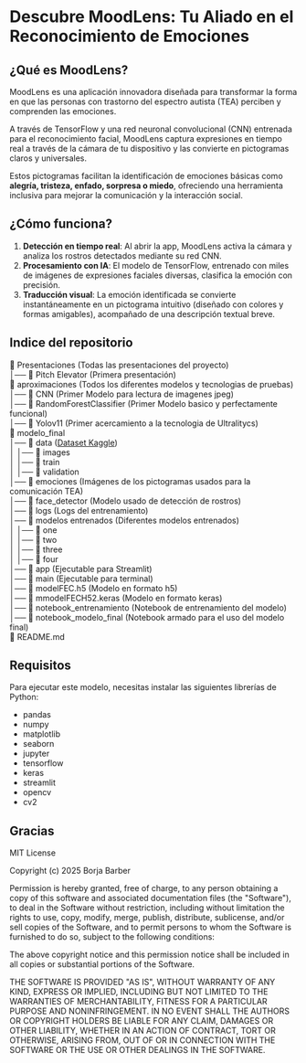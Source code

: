 # Descubre MoodLens: Tu Aliado en el Reconocimiento de Emociones

## ¿Qué es MoodLens?  
MoodLens es una aplicación innovadora diseñada para transformar la forma en que las personas con trastorno del espectro autista (TEA) perciben y comprenden las emociones.  

A través de TensorFlow y una red neuronal convolucional (CNN) entrenada para el reconocimiento facial, MoodLens captura expresiones en tiempo real a través de la cámara de tu dispositivo y las convierte en pictogramas claros y universales.  

Estos pictogramas facilitan la identificación de emociones básicas como **alegría, tristeza, enfado, sorpresa o miedo**, ofreciendo una herramienta inclusiva para mejorar la comunicación y la interacción social.  

## ¿Cómo funciona?  

1. **Detección en tiempo real**: Al abrir la app, MoodLens activa la cámara y analiza los rostros detectados mediante su red CNN.  
2. **Procesamiento con IA**: El modelo de TensorFlow, entrenado con miles de imágenes de expresiones faciales diversas, clasifica la emoción con precisión.  
3. **Traducción visual**: La emoción identificada se convierte instantáneamente en un pictograma intuitivo (diseñado con colores y formas amigables), acompañado de una descripción textual breve.   

## Indice del repositorio

📂 Presentaciones (Todas las presentaciones del proyecto)    
│── 📄 Pitch Elevator (Primera presentación)  
📂 aproximaciones (Todos los diferentes modelos y tecnologias de pruebas)     
│── 📁 CNN (Primer Modelo para lectura de imagenes jpeg)  
│── 📁 RandomForestClassifier (Primer Modelo basico y perfectamente funcional)   
│── 📁 Yolov11 (Primer acercamiento a la tecnologia de Ultralitycs)    
📂 modelo_final  
│── 📁 data ([Dataset Kaggle](https://www.kaggle.com/datasets/jonathanoheix/face-expression-recognition-dataset))  
│ │── 📁 images  
│ │── 📁 train  
│ │── 📁 validation  
│── 📁 emociones (Imágenes de los pictogramas usados para la comunicación TEA)  
│── 📁 face_detector (Modelo usado de detección de rostros)  
│── 📁 logs (Logs del entrenamiento)  
│── 📁 modelos entrenados (Diferentes modelos entrenados)  
│ │── 📁 one  
│ │── 📁 two  
│ │── 📁 three  
│ │── 📁 four  
│── 📄 app (Ejecutable para Streamlit)  
│── 📄 main (Ejecutable para terminal)  
│── 📄 modelFEC.h5 (Modelo en formato h5)  
│── 📄 mmodelFECH52.keras (Modelo en formato keras)  
│── 📄 notebook_entrenamiento (Notebook de entrenamiento del modelo)  
│── 📄 notebook_modelo_final (Notebook armado para el uso del modelo final)   
📄 README.md  

## Requisitos

Para ejecutar este modelo, necesitas instalar las siguientes librerías de Python:

- pandas
- numpy
- matplotlib
- seaborn
- jupyter
- tensorflow
- keras
- streamlit
- opencv
- cv2

## Gracias

MIT License

Copyright (c) 2025 Borja Barber

Permission is hereby granted, free of charge, to any person obtaining a copy
of this software and associated documentation files (the "Software"), to deal
in the Software without restriction, including without limitation the rights
to use, copy, modify, merge, publish, distribute, sublicense, and/or sell
copies of the Software, and to permit persons to whom the Software is
furnished to do so, subject to the following conditions:

The above copyright notice and this permission notice shall be included in all
copies or substantial portions of the Software.

THE SOFTWARE IS PROVIDED "AS IS", WITHOUT WARRANTY OF ANY KIND, EXPRESS OR
IMPLIED, INCLUDING BUT NOT LIMITED TO THE WARRANTIES OF MERCHANTABILITY,
FITNESS FOR A PARTICULAR PURPOSE AND NONINFRINGEMENT. IN NO EVENT SHALL THE
AUTHORS OR COPYRIGHT HOLDERS BE LIABLE FOR ANY CLAIM, DAMAGES OR OTHER
LIABILITY, WHETHER IN AN ACTION OF CONTRACT, TORT OR OTHERWISE, ARISING FROM,
OUT OF OR IN CONNECTION WITH THE SOFTWARE OR THE USE OR OTHER DEALINGS IN THE
SOFTWARE.


